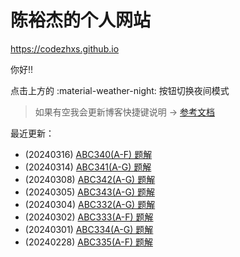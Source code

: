 # 陈裕杰的个人网站

<https://codezhxs.github.io>

你好!!

点击上方的 :material-weather-night: 按钮切换夜间模式

> 如果有空我会更新博客快捷键说明 -> [参考文档](https://squidfunk.github.io/mkdocs-material/setup/setting-up-navigation/#keyboard-shortcuts-mkdocsyml)

最近更新：

- (20240316) [ABC340(A-F) 题解](./algorithm/AtCoder/abc340.md)
- (20240314) [ABC341(A-G) 题解](./algorithm/AtCoder/abc341.md)
- (20240308) [ABC342(A-G) 题解](./algorithm/AtCoder/abc342.md)
- (20240305) [ABC343(A-G) 题解](./algorithm/AtCoder/abc343.md)
- (20240304) [ABC332(A-G) 题解](./algorithm/AtCoder/abc332.md)
- (20240302) [ABC333(A-F) 题解](./algorithm/AtCoder/abc333.md)
- (20240301) [ABC334(A-G) 题解](./algorithm/AtCoder/abc334.md)
- (20240228) [ABC335(A-F) 题解](./algorithm/AtCoder/abc335.md)



